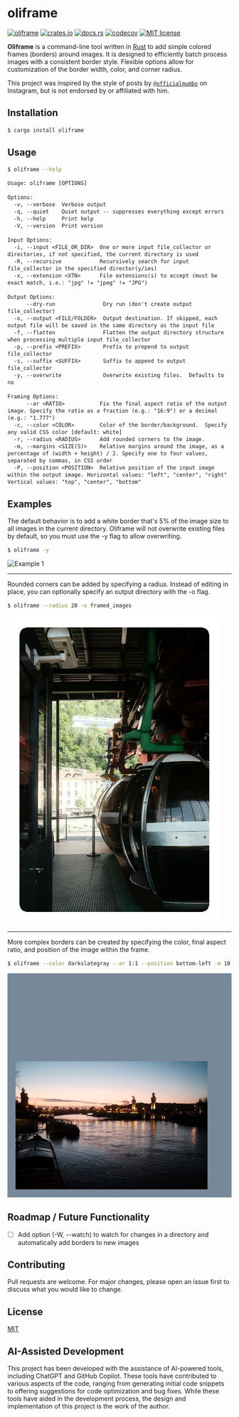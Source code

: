 # oliframe

[![oliframe](https://github.com/calteran/oliframe/actions/workflows/ci.yml/badge.svg?branch=main)](https://github.com/calteran/oliframe/actions/workflows/ci.yml)
[![crates.io](https://img.shields.io/crates/v/oliframe.svg)](https://crates.io/crates/oliframe)
[![docs.rs](https://docs.rs/oliframe/badge.svg)](https://docs.rs/oliframe)
[![codecov](https://codecov.io/github/calteran/oliframe/graph/badge.svg?token=8IWPNES6K2)](https://codecov.io/github/calteran/oliframe)
[![MIT license](https://img.shields.io/badge/License-MIT-blue.svg)](https://calteran.mit-license.org/)

**Oliframe** is a command-line tool written in [Rust](https://www.rust-lang.org) to add simple colored frames (borders)
around images.
It is designed to efficiently batch process images with a consistent border style.
Flexible options allow for customization of the border width, color, and corner radius.

This project was inspired by the style of posts by [`@officialmumbo`](https://www.instagram.com/officialmumbo/) on
Instagram, but is not endorsed by or affiliated with him.

## Installation

```bash
$ cargo install oliframe
```

## Usage

```bash
$ oliframe --help
```

```text
Usage: oliframe [OPTIONS]

Options:
  -v, --verbose  Verbose output
  -q, --quiet    Quiet output -- suppresses everything except errors
  -h, --help     Print help
  -V, --version  Print version

Input Options:
  -i, --input <FILE_OR_DIR>  One or more input file_collector or directories, if not specified, the current directory is used
  -R, --recursive            Recursively search for input file_collector in the specified director(y/ies)
  -x, --extension <XTN>      File extensions(s) to accept (must be exact match, i.e.: "jpg" != "jpeg" != "JPG")

Output Options:
      --dry-run               Dry run (don't create output file_collector)
  -o, --output <FILE/FOLDER>  Output destination. If skipped, each output file will be saved in the same directory as the input file
  -f, --flatten               Flatten the output directory structure when processing multiple input file_collector
  -p, --prefix <PREFIX>       Prefix to prepend to output file_collector
  -s, --suffix <SUFFIX>       Suffix to append to output file_collector
  -y, --overwrite             Overwrite existing files.  Defaults to no

Framing Options:
      --ar <RATIO>           Fix the final aspect ratio of the output image. Specify the ratio as a fraction (e.g.: "16:9") or a decimal (e.g.: "1.777")
  -c, --color <COLOR>        Color of the border/background.  Specify any valid CSS color [default: white]
  -r, --radius <RADIUS>      Add rounded corners to the image.
  -m, --margins <SIZE(S)>    Relative margins around the image, as a percentage of (width + height) / 2. Specify one to four values, separated by commas, in CSS order
  -P, --position <POSITION>  Relative position of the input image within the output image. Horizontal values: "left", "center", "right" Vertical values: "top", "center", "bottom"

```

## Examples

The default behavior is to add a white border that's 5% of the image size to all images in the current directory.
Oliframe will not overwrite existing files by default, so you must use the -y flag to allow overwriting.

```bash
$ oliframe -y
````

![Example 1](images/examples/example_01.jpg)

---

Rounded corners can be added by specifying a radius.
Instead of editing in place, you can optionally specify an output directory with the -o flag.

```bash
$ oliframe --radius 20 -o framed_images
```

![Example 2](images/examples/example_02.jpeg)

---

More complex borders can be created by specifying the color, final aspect ratio, and position of the image within the
frame.

```bash
$ oliframe --color darkslategray --ar 1:1 --position bottom-left -m 10,50,10,10
```

![Example 3](images/examples/example_03.png)

## Roadmap / Future Functionality

- [ ] Add option (-W, --watch) to watch for changes in a directory and automatically add borders to new images

## Contributing

Pull requests are welcome. For major changes, please open an issue first to discuss what you would like to change.

## License

[MIT](https://choosealicense.com/licenses/mit/)

## AI-Assisted Development

This project has been developed with the assistance of AI-powered tools, including ChatGPT and GitHub Copilot.
These tools have contributed to various aspects of the code,
ranging from generating initial code snippets to offering suggestions for code optimization and bug fixes.
While these tools have aided in the development process,
the design and implementation of this project is the work of the author.
